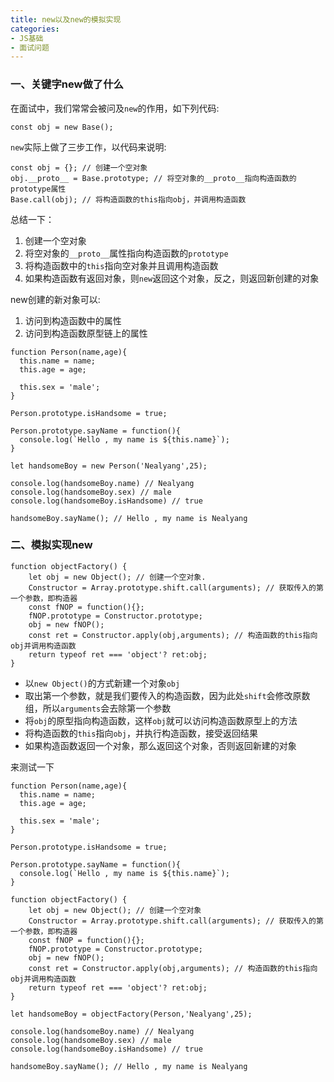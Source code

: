 ```yaml
---
title: new以及new的模拟实现
categories:
- JS基础
- 面试问题
---
```


### 一、关键字new做了什么

在面试中，我们常常会被问及`new`的作用，如下列代码:

```
const obj = new Base();
```

`new`实际上做了三步工作，以代码来说明:

```
const obj = {}; // 创建一个空对象
obj.__proto__ = Base.prototype; // 将空对象的__proto__指向构造函数的prototype属性
Base.call(obj); // 将构造函数的this指向obj，并调用构造函数
```

总结一下：
1. 创建一个空对象
2. 将空对象的`__proto__`属性指向构造函数的`prototype`
3. 将构造函数中的`this`指向空对象并且调用构造函数
4. 如果构造函数有返回对象，则`new`返回这个对象，反之，则返回新创建的对象

new创建的新对象可以:

1. 访问到构造函数中的属性
2. 访问到构造函数原型链上的属性

```
function Person(name,age){
  this.name = name;
  this.age = age;
  
  this.sex = 'male';
}

Person.prototype.isHandsome = true;

Person.prototype.sayName = function(){
  console.log(`Hello , my name is ${this.name}`);
}

let handsomeBoy = new Person('Nealyang',25);

console.log(handsomeBoy.name) // Nealyang
console.log(handsomeBoy.sex) // male
console.log(handsomeBoy.isHandsome) // true

handsomeBoy.sayName(); // Hello , my name is Nealyang

```

### 二、模拟实现new

```
function objectFactory() {
    let obj = new Object(); // 创建一个空对象.
    Constructor = Array.prototype.shift.call(arguments); // 获取传入的第一个参数，即构造器
    const fNOP = function(){};
    fNOP.prototype = Constructor.prototype;
    obj = new fNOP(); 
    const ret = Constructor.apply(obj,arguments); // 构造函数的this指向obj并调用构造函数
    return typeof ret === 'object'? ret:obj; 
}
```

- 以`new Object()`的方式新建一个对象`obj`
- 取出第一个参数，就是我们要传入的构造函数，因为此处`shift`会修改原数组，所以`arguments`会去除第一个参数
- 将`obj`的原型指向构造函数，这样`obj`就可以访问构造函数原型上的方法
- 将构造函数的`this`指向`obj`，并执行构造函数，接受返回结果
- 如果构造函数返回一个对象，那么返回这个对象，否则返回新建的对象

来测试一下

```
function Person(name,age){
  this.name = name;
  this.age = age;
  
  this.sex = 'male';
}

Person.prototype.isHandsome = true;

Person.prototype.sayName = function(){
  console.log(`Hello , my name is ${this.name}`);
}

function objectFactory() {
    let obj = new Object(); // 创建一个空对象
    Constructor = Array.prototype.shift.call(arguments); // 获取传入的第一个参数，即构造器
    const fNOP = function(){};
    fNOP.prototype = Constructor.prototype;
    obj = new fNOP(); 
    const ret = Constructor.apply(obj,arguments); // 构造函数的this指向obj并调用构造函数
    return typeof ret === 'object'? ret:obj; 
}

let handsomeBoy = objectFactory(Person,'Nealyang',25);

console.log(handsomeBoy.name) // Nealyang
console.log(handsomeBoy.sex) // male
console.log(handsomeBoy.isHandsome) // true

handsomeBoy.sayName(); // Hello , my name is Nealyang

```

